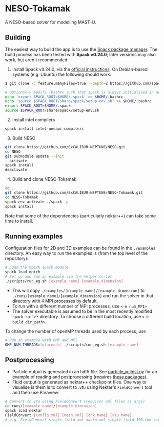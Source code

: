 # NESO-Tokamak
A NESO-based solver for modelling MAST-U.

## Building
The easiest way to build the app is to use the [Spack package manager](https://spack.readthedocs.io/en/latest/index.html).
The build process has been tested with **Spack v0.24.0**; later versions may also work, but aren't recommended.

1. Install Spack v0.24.0, via the [official instructions](https://spack.readthedocs.io/en/latest/getting_started.html#installation).
On Debian-based systems (e.g. Ubuntu) the following should work:

```bash
$ git clone -c feature.manyFiles=true --depth=2 https://github.com/spack/spack.git

# Optionally modify .bashrc such that spack is always initialised in new shells
echo 'export SPACK_ROOT=$HOME/.spack' >> $HOME/.bashrc
echo 'source $SPACK_ROOT/share/spack/setup-env.sh' >> $HOME/.bashrc
export SPACK_ROOT=$HOME/.spack
source $SPACK_ROOT/share/spack/setup-env.sh
```
2. Install intel compilers
```bash
spack install intel-oneapi-compilers
```
3. Build NESO
```bash
git clone https://github.com/ExCALIBUR-NEPTUNE/NESO.git
cd NESO
git submodule update --init
. activate
spack install
deactivate
```

4. Build and clone NESO-Tokamak:
```bash
cd ..
git clone https://github.com/ExCALIBUR-NEPTUNE/NESO-Tokamak.git
cd NESO-Tokamak
spack env activate ./spack -p
spack install
```

Note that some of the dependencies (particularly nektar++) can take some time to install.

## Running examples
Configuration files for 2D and 3D examples can be found in the `./examples` directory.
An easy way to run the examples is (from the top level of the repository):
```bash
# Load the mpich spack module
spack load mpich
# Set up and run an example via the helper script
./scripts/run_eg.sh [example_name] [example_dimension]
```

- This will copy `./examples/[example_name]/[example_dimension]` to `./runs/[example_name]/[example_dimension]` and run the solver in that directory with 4 MPI processes by default.
- To run with a different number of MPI processes, use `<-n num_MPI> `
- The solver executable is assumed to be in the most recently modified `spack-build*` directory. To choose a different build location, use `<-b build_dir_path>`.

To change the number of openMP threads used by each process, use
```bash
# Run an example with OMP and MPI
OMP_NUM_THREADS=[nthreads] ./scripts/run_eg.sh [example_name]
```

## Postprocessing
- Particle output is generated in an hdf5 file. See [particle_velhist.py](./postproc/particle_velhist.py) for an example of reading and postprocessing (requires [these packages](./postproc/requirements.txt)).
- Fluid output is generated as nektar++ checkpoint files. One way to visualise is them is to convert to .vtu using Nektar's `FieldConvert` tool and then use Paraview:
```bash
# Convert to vtu using FieldConvert (requires xml files as args)
cd runs/[example_name]/[example_dimension]
spack load nektar
FieldConvert [config_xml] [mesh_xml] [chk_name] [vtu_name]
# e.g. FieldConvert single_field.xml mastu.xml single_field_100.chk single_field.vtu
``` 
